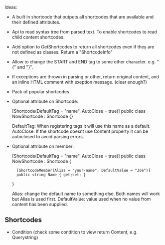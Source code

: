 Ideas:

- A built in shortcode that outputs all shortcodes that are available and their defined attributes.

- Api to read syntax tree from parsed text. To enable shortcodes to read child content shortcodes.

- Add option to GetShortcodes to return all shortcodes even if they are not defined as classes. Return a "ShortcodeInfo"

- Allow to change the START and END tag to some other character. e.g. "{" and "}".

- If exceptions are thrown in parsing or other, return original content, and an inline HTML comment with exeption message. (clear enough?)

- Pack of popular shortcodes

- Optional attribute on Shortcode:

	[Shortcode(DefaultTag = "name", AutoClose = true)]
	public class NowShortcode : Shortcode {}

	DefaultTag: When registering tags it will use this name as a default.
	AutoClose: If the shortcode doesnt use Content property it can be autoclosed to avoid parsing errors.


- Optional attribute on member:

	[Shortcode(DefaultTag = "name", AutoClose = true)]
	public class NowShortcode : Shortcode {

		[ShortcodeMember(Alias = "your-name", DefaultValue = "Joe")]
		public string Name { get;set; }

	}

	Alias: change the default name to something else. Both names will work but Alias is used first.
	DefaultValue: value used when no value from content has been supplied.

## Shortcodes

- Condition (check some condition to view return Content, e.g. Querystring)